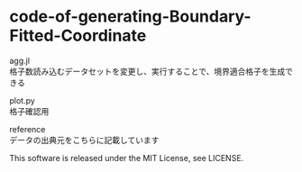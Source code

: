 # code-of-generating-Boundary-Fitted-Coordinate  
agg.jl  
格子数読み込むデータセットを変更し、実行することで、境界適合格子を生成できる  

plot.py  
格子確認用  

reference  
データの出典元をこちらに記載しています  

This software is released under the MIT License, see LICENSE.
